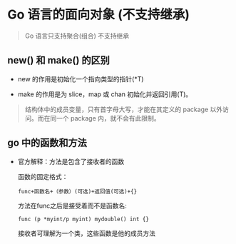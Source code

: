 # Go 语言的面向对象 (不支持继承)

> Go 语言只支持聚合(组合) 不支持继承

## new() 和 make() 的区别

- new 的作用是初始化一个指向类型的指针(\*T)

- make 的作用是为 slice，map 或 chan 初始化并返回引用(T)。

> 结构体中的成员变量，只有首字母大写，才能在其定义的 package 以外访问。而在同一个 package 内，就不会有此限制。

## go 中的函数和方法

- 官方解释：方法是包含了接收者的函数

  函数的固定格式：

    `func+函数名+（参数）(可选)+返回值(可选)+{}`


  方法在func之后是接受着而不是函数名:

    `func (p *myint/p myint) mydouble() int {}`

  接收者可理解为一个类，这些函数是他的成员方法
